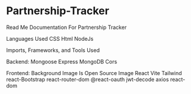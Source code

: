 # Partnership-Tracker
Read Me Documentation For Partnership Tracker

Languages Used
CSS
Html
NodeJs

Imports, Frameworks, and Tools Used 

Backend:
Mongoose
Express
MongoDB
Cors

Frontend:
Background Image Is Open Source Image
React
Vite
Tailwind
react-Bootstrap
react-router-dom
@react-oauth
jwt-decode
axios
react-dom
